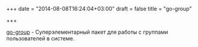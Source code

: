 +++
date = "2014-08-08T16:24:04+03:00"
draft = false
title = "go-group"

+++

<p><a href="https://github.com/danryan/go-group">go-group</a>&nbsp;- Суперэлементарный пакет для работы с группами пользователей в системе.</p>

